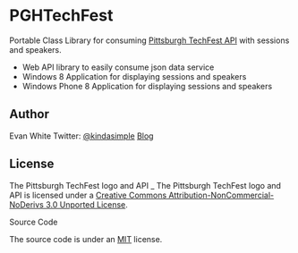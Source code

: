 PGHTechFest
=========

Portable Class Library for consuming [Pittsburgh TechFest API] with sessions and speakers.

  - Web API library to easily consume json data service
  - Windows 8 Application for displaying sessions and speakers
  - Windows Phone 8 Application for displaying sessions and speakers

Author
-

Evan White
Twitter: [@kindasimple][1]
[Blog] 


License
-

The Pittsburgh TechFest logo and API 
_
The Pittsburgh TechFest logo and API is licensed under a [Creative Commons 
Attribution-NonCommercial-NoDerivs 3.0 Unported License][2].

Source Code

The source code is under an [MIT] license.


 [Pittsburgh TechFest API]: http://pghtechfest.com/
 [1]: https://twitter.com/kindasimple
 [Blog]: http://kindasimple.com/dev/
 [2]: http://creativecommons.org/licenses/by-nc-nd/3.0/deed.en_US
 [MIT]: http://opensource.org/licenses/MIT
